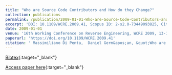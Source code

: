 ```yaml
---
title: "Who are Source Code Contributors and How do they Change?"
collection: publications
permalink: /publication/2009-01-01-Who-are-Source-Code-Contributors-and-How-do-they-Change
excerpt: 'DOI: 10.1109/WCRE.2009.41, Scopus ID: 2-s2.0-73449093825, Cited by: 12'
date: 2009-01-01
venue: '16th Working Conference on Reverse Engineering, WCRE 2009, 13-16 October 2009, Lille, France'
paperurl: 'https://doi.org/10.1109/WCRE.2009.41'
citation: ' Massimiliano Di Penta,  Daniel Germ&apos;an, &quot;Who are Source Code Contributors and How do they Change?.&quot; 16th Working Conference on Reverse Engineering, WCRE 2009, 13-16 October 2009, Lille, France, 2009.'
---
```

[Bibtex](https://dblp.org/rec/bib/conf/wcre/PentaG99a){:target="_blank"}

[Access paper here](https://doi.org/10.1109/WCRE.2009.41){:target="_blank"}
